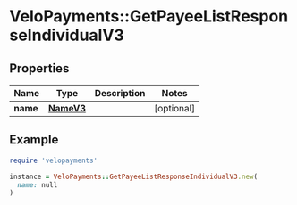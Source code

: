 # VeloPayments::GetPayeeListResponseIndividualV3

## Properties

| Name | Type | Description | Notes |
| ---- | ---- | ----------- | ----- |
| **name** | [**NameV3**](NameV3.md) |  | [optional] |

## Example

```ruby
require 'velopayments'

instance = VeloPayments::GetPayeeListResponseIndividualV3.new(
  name: null
)
```

